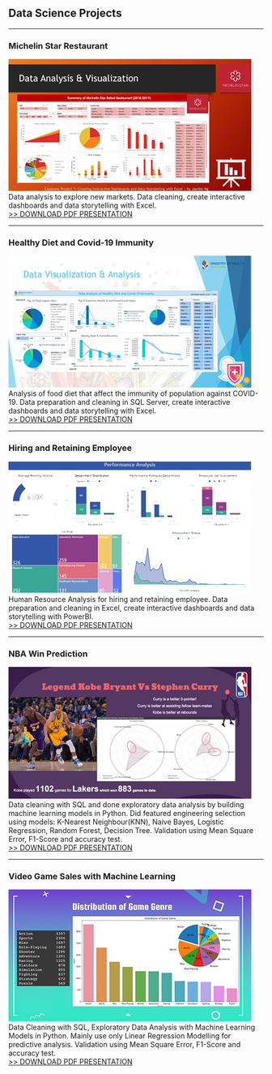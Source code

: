 ## Data Science Projects

---
### Michelin Star Restaurant<br>
<img src="images/thumb-cap1.png?raw=true"/><br>
Data analysis to explore new markets. Data cleaning, create interactive dashboards and data storytelling with Excel.<br>
[>> DOWNLOAD PDF PRESENTATION](/pdf/CAPSTONE-1-JAEDEN-NG.pdf)

---
### Healthy Diet and Covid-19 Immunity<br>
<img src="images/thumb-cap2.png?raw=true"/><br>
Analysis of food diet that affect the immunity of population against COVID-19. Data preparation and cleaning in SQL Server, create interactive dashboards and data storytelling with Excel.<br>
[>> DOWNLOAD PDF PRESENTATION](/pdf/CAPSTONE-2-JAEDEN-NG.pdf)

---
### Hiring and Retaining Employee <br>
<img src="images/thumb-cap3.png?raw=true"/><br>
Human Resource Analysis for hiring and retaining employee. Data preparation and cleaning in Excel, create interactive dashboards and data storytelling with PowerBI.<br>
[>> DOWNLOAD PDF PRESENTATION](/pdf/CAPSTONE-3-JAEDEN-NG.pdf)

---
### NBA Win Prediction<br>
<img src="images/thumb-cap4.png?raw=true"/><br>
Data cleaning with SQL and done exploratory data analysis by building machine learning models in Python. Did featured engineering selection using models: K-Nearest Neighbour(KNN), Naive Bayes, Logistic Regression, Random Forest, Decision Tree. Validation using Mean Square Error, F1-Score and accuracy test.<br>
[>> DOWNLOAD PDF PRESENTATION](/pdf/CAPSTONE-4-JAEDEN-NG.pdf)

---
### Video Game Sales with Machine Learning<br>
<img src="images/thumb-cap5.png?raw=true"/><br>
Data Cleaning with SQL, Exploratory Data Analysis with Machine Learning Models in Python. Mainly use only Linear Regression Modelling for predictive analysis. Validation using Mean Square Error, F1-Score and accuracy test.<br>
[>> DOWNLOAD PDF PRESENTATION](/pdf/CAPSTONE-5-JAEDEN-NG.pdf)

<!-- Remove above link if you don't want to attibute -->
